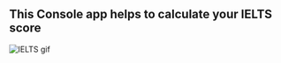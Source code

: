 ## This Console app helps to calculate your IELTS score

![IELTS gif](https://github.com/RomaDev111/IELTS/assets/138494620/aed3bdfd-ba80-43ce-931f-0449287614c1)
